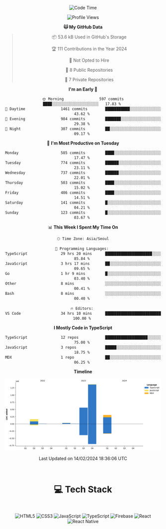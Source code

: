 <div align="center">

  <!--START_SECTION:waka-->
![Code Time](http://img.shields.io/badge/Code%20Time-546%20hrs%2055%20mins-blue)

![Profile Views](http://img.shields.io/badge/Profile%20Views-0-blue)

**🐱 My GitHub Data** 

> 📦 53.6 kB Used in GitHub's Storage 
 > 
> 🏆 111 Contributions in the Year 2024
 > 
> 🚫 Not Opted to Hire
 > 
> 📜 8 Public Repositories 
 > 
> 🔑 7 Private Repositories 
 > 
**I'm an Early 🐤** 

```text
🌞 Morning                597 commits         ████░░░░░░░░░░░░░░░░░░░░░   17.83 % 
🌆 Daytime                1461 commits        ███████████░░░░░░░░░░░░░░   43.62 % 
🌃 Evening                984 commits         ███████░░░░░░░░░░░░░░░░░░   29.38 % 
🌙 Night                  307 commits         ██░░░░░░░░░░░░░░░░░░░░░░░   09.17 % 
```
📅 **I'm Most Productive on Tuesday** 

```text
Monday                   585 commits         ████░░░░░░░░░░░░░░░░░░░░░   17.47 % 
Tuesday                  774 commits         ██████░░░░░░░░░░░░░░░░░░░   23.11 % 
Wednesday                737 commits         ██████░░░░░░░░░░░░░░░░░░░   22.01 % 
Thursday                 503 commits         ████░░░░░░░░░░░░░░░░░░░░░   15.02 % 
Friday                   486 commits         ████░░░░░░░░░░░░░░░░░░░░░   14.51 % 
Saturday                 141 commits         █░░░░░░░░░░░░░░░░░░░░░░░░   04.21 % 
Sunday                   123 commits         █░░░░░░░░░░░░░░░░░░░░░░░░   03.67 % 
```


📊 **This Week I Spent My Time On** 

```text
🕑︎ Time Zone: Asia/Seoul

💬 Programming Languages: 
TypeScript               29 hrs 20 mins      █████████████████████░░░░   85.84 % 
JavaScript               3 hrs 17 mins       ██░░░░░░░░░░░░░░░░░░░░░░░   09.65 % 
Go                       1 hr 9 mins         █░░░░░░░░░░░░░░░░░░░░░░░░   03.40 % 
Other                    8 mins              ░░░░░░░░░░░░░░░░░░░░░░░░░   00.41 % 
Bash                     8 mins              ░░░░░░░░░░░░░░░░░░░░░░░░░   00.40 % 

🔥 Editors: 
VS Code                  34 hrs 10 mins      █████████████████████████   100.00 % 
```

**I Mostly Code in TypeScript** 

```text
TypeScript               12 repos            ███████████████████░░░░░░   75.00 % 
JavaScript               3 repos             █████░░░░░░░░░░░░░░░░░░░░   18.75 % 
MDX                      1 repo              ██░░░░░░░░░░░░░░░░░░░░░░░   06.25 % 
```



**Timeline**

![Lines of Code chart](https://raw.githubusercontent.com/SONGDAM/SONGDAM/master/assets/bar_graph.png)


 Last Updated on 14/02/2024 18:36:06 UTC
<!--END_SECTION:waka-->

  
 <br>
  
# 💻 Tech Stack
  
</div>

</br>

<div align="center">

   ![HTML5](https://img.shields.io/badge/html5-%23E34F26.svg?style=for-the-badge&logo=html5&logoColor=white) ![CSS3](https://img.shields.io/badge/css3-%231572B6.svg?style=for-the-badge&logo=css3&logoColor=white) ![JavaScript](https://img.shields.io/badge/javascript-%23323330.svg?style=for-the-badge&logo=javascript&logoColor=%23F7DF1E) 
 ![TypeScript](https://img.shields.io/badge/typescript-%23007ACC.svg?style=for-the-badge&logo=typescript&logoColor=white)
  ![Firebase](https://img.shields.io/badge/firebase-%23039BE5.svg?style=for-the-badge&logo=firebase) 
 ![React](https://img.shields.io/badge/react-%2320232a.svg?style=for-the-badge&logo=react&logoColor=%2361DAFB) ![React Native](https://img.shields.io/badge/react_native-%2320232a.svg?style=for-the-badge&logo=react&logoColor=%2361DAFB) 

 
</div>
